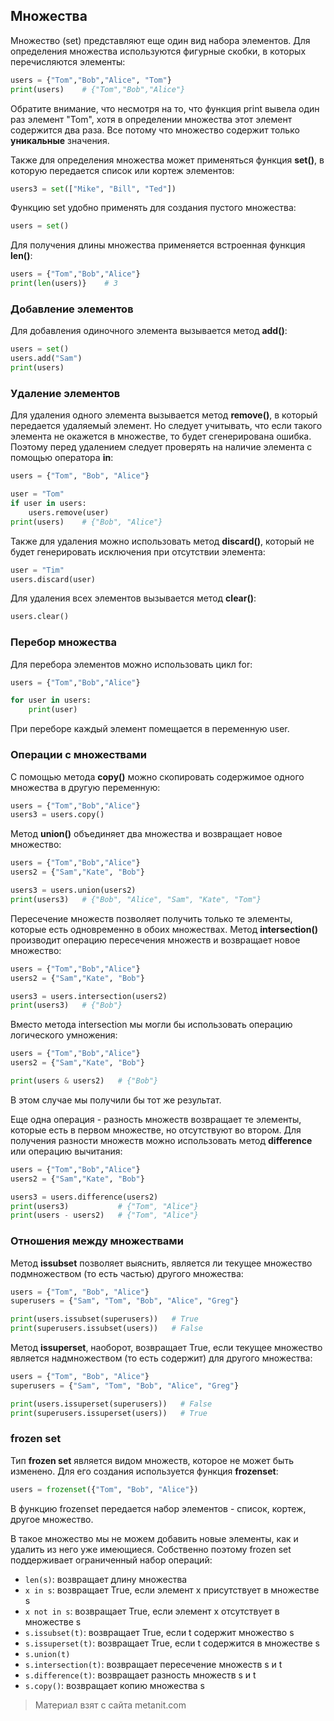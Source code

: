 ## Множества

Множество (set) представляют еще один вид набора элементов. Для определения множества используются фигурные скобки, в которых перечисляются элементы:

```py
users = {"Tom","Bob","Alice", "Tom"}
print(users)    # {"Tom","Bob","Alice"}
```

Обратите внимание, что несмотря на то, что функция print вывела один раз элемент "Tom", хотя в определении множества этот элемент содержится два раза. Все потому что множество содержит только **уникальные** значения.

Также для определения множества может применяться функция **set()**, в которую передается список или кортеж элементов:

```py
users3 = set(["Mike", "Bill", "Ted"])
```

Функцию set удобно применять для создания пустого множества:

```py
users = set()
```

Для получения длины множества применяется встроенная функция **len()**:

```py
users = {"Tom","Bob","Alice"}
print(len(users)}    # 3
```

### Добавление элементов

Для добавления одиночного элемента вызывается метод **add()**:

```py
users = set()
users.add("Sam")
print(users)
```

### Удаление элементов

Для удаления одного элемента вызывается метод **remove()**, в который передается удаляемый элемент. Но следует учитывать, что если такого элемента не окажется в множестве, то будет сгенерирована ошибка. Поэтому перед удалением следует проверять на наличие элемента с помощью оператора **in**:

```py
users = {"Tom", "Bob", "Alice"}

user = "Tom"
if user in users: 
    users.remove(user)
print(users)    # {"Bob", "Alice"}
```

Также для удаления можно использовать метод **discard()**, который не будет генерировать исключения при отсутствии элемента:

```py
user = "Tim"
users.discard(user)
```

Для удаления всех элементов вызывается метод **clear()**:

```py
users.clear()
```

### Перебор множества

Для перебора элементов можно использовать цикл for:

```py
users = {"Tom","Bob","Alice"}

for user in users:
    print(user)
```

При переборе каждый элемент помещается в переменную user.

### Операции с множествами

С помощью метода **copy()** можно скопировать содержимое одного множества в другую переменную:

```py
users = {"Tom","Bob","Alice"}
users3 = users.copy()
```

Метод **union()** объединяет два множества и возвращает новое множество:

```py
users = {"Tom","Bob","Alice"}
users2 = {"Sam","Kate", "Bob"}

users3 = users.union(users2)
print(users3)   # {"Bob", "Alice", "Sam", "Kate", "Tom"}
```

Пересечение множеств позволяет получить только те элементы, которые есть одновременно в обоих множествах. Метод **intersection()** производит операцию пересечения множеств и возвращает новое множество:

```py
users = {"Tom","Bob","Alice"}
users2 = {"Sam","Kate", "Bob"}

users3 = users.intersection(users2)
print(users3)   # {"Bob"}
```

Вместо метода intersection мы могли бы использовать операцию логического умножения:

```py
users = {"Tom","Bob","Alice"}
users2 = {"Sam","Kate", "Bob"}

print(users & users2)   # {"Bob"}
```

В этом случае мы получили бы тот же результат.

Еще одна операция - разность множеств возвращает те элементы, которые есть в первом множестве, но отсутствуют во втором. Для получения разности множеств можно использовать метод **difference** или операцию вычитания:

```py
users = {"Tom","Bob","Alice"}
users2 = {"Sam","Kate", "Bob"}

users3 = users.difference(users2)
print(users3)           # {"Tom", "Alice"}
print(users - users2)   # {"Tom", "Alice"}
```

### Отношения между множествами

Метод **issubset** позволяет выяснить, является ли текущее множество подмножеством (то есть частью) другого множества:

```py
users = {"Tom", "Bob", "Alice"}
superusers = {"Sam", "Tom", "Bob", "Alice", "Greg"}

print(users.issubset(superusers))   # True
print(superusers.issubset(users))   # False
```

Метод **issuperset**, наоборот, возвращает True, если текущее множество является надмножеством (то есть содержит) для другого множества:

```py
users = {"Tom", "Bob", "Alice"}
superusers = {"Sam", "Tom", "Bob", "Alice", "Greg"}

print(users.issuperset(superusers))   # False
print(superusers.issuperset(users))   # True
```

### frozen set

Тип **frozen set** является видом множеств, которое не может быть изменено. Для его создания используется функция **frozenset**:

```py
users = frozenset({"Tom", "Bob", "Alice"})
```

В функцию frozenset передается набор элементов - список, кортеж, другое множество.

В такое множество мы не можем добавить новые элементы, как и удалить из него уже имеющиеся. Собственно поэтому frozen set поддерживает ограниченный набор операций:
- `len(s)`: возвращает длину множества
- `x in s`: возвращает True, если элемент x присутствует в множестве s
- `x not in s`: возвращает True, если элемент x отсутствует в множестве s
- `s.issubset(t)`: возвращает True, если t содержит множество s
- `s.issuperset(t)`: возвращает True, если t содержится в множестве s
- `s.union(t)`
- `s.intersection(t)`: возвращает пересечение множеств s и t
- `s.difference(t)`: возвращает разность множеств s и t
- `s.copy()`: возвращает копию множества s


> Материал взят с сайта metanit.com